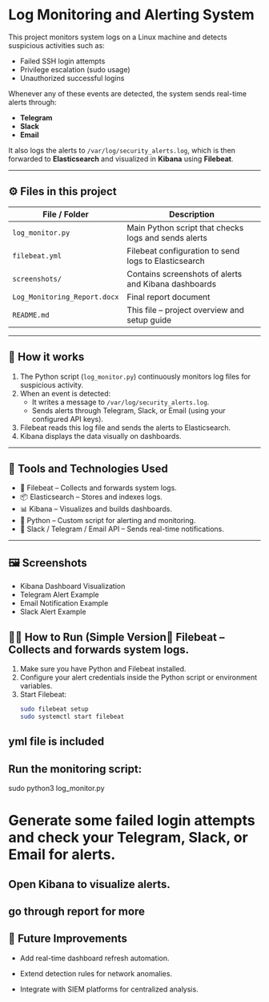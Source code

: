 # Log Monitoring and Alerting System

This project monitors system logs on a Linux machine and detects suspicious activities such as:
- Failed SSH login attempts  
- Privilege escalation (sudo usage)  
- Unauthorized successful logins  

Whenever any of these events are detected, the system sends real-time alerts through:
- **Telegram**
- **Slack**
- **Email**

It also logs the alerts to `/var/log/security_alerts.log`, which is then forwarded to **Elasticsearch** and visualized in **Kibana** using **Filebeat**.

---

## ⚙️ Files in this project

| File / Folder | Description |
|----------------|-------------|
| `log_monitor.py` | Main Python script that checks logs and sends alerts |
| `filebeat.yml` | Filebeat configuration to send logs to Elasticsearch |
| `screenshots/` | Contains screenshots of alerts and Kibana dashboards |
| `Log_Monitoring_Report.docx` | Final report document |
| `README.md` | This file – project overview and setup guide |

---

## 🚀 How it works

1. The Python script (`log_monitor.py`) continuously monitors log files for suspicious activity.  
2. When an event is detected:
   - It writes a message to `/var/log/security_alerts.log`.
   - Sends alerts through Telegram, Slack, or Email (using your configured API keys).
3. Filebeat reads this log file and sends the alerts to Elasticsearch.
4. Kibana displays the data visually on dashboards.

---

## 🧰 Tools and Technologies Used

- 🧩 Filebeat – Collects and forwards system logs.
- 📦 Elasticsearch – Stores and indexes logs.
- 📊 Kibana – Visualizes and builds dashboards.
- 🐍 Python – Custom script for alerting and monitoring.
- 🔔 Slack / Telegram / Email API – Sends real-time notifications.

---

## 🖼️ Screenshots

- Kibana Dashboard Visualization
- Telegram Alert Example
- Email Notification Example
- Slack Alert Example


## 👨‍💻 How to Run (Simple Version🧩 Filebeat – Collects and forwards system logs.

1. Make sure you have Python and Filebeat installed.  
2. Configure your alert credentials inside the Python script or environment variables.  
3. Start Filebeat:
   ```bash
   sudo filebeat setup
   sudo systemctl start filebeat
   
## yml file is included 

## Run the monitoring script:

sudo python3 log_monitor.py

# Generate some failed login attempts and check your Telegram, Slack, or Email for alerts.



##  Open Kibana to visualize alerts.

##  go through report for more

## 🚀 Future Improvements

- Add real-time dashboard refresh automation.

- Extend detection rules for network anomalies.

- Integrate with SIEM platforms for centralized analysis.
